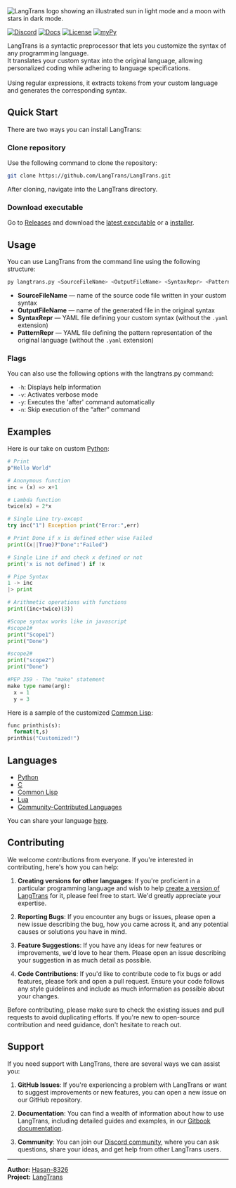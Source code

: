 <picture>
  <source media="(prefers-color-scheme: dark)" srcset="./assets/_LangTrans_dark.svg">
  <source media="(prefers-color-scheme: light)" srcset="./assets/_LangTrans_light.svg">
  <img alt="LangTrans logo showing an illustrated sun in light mode and a moon with stars in dark mode." ...
</picture>

<br />

[![Discord](https://img.shields.io/discord/802179593293267006?style=flat-square&logo=discord)](https://discord.gg/3nDwppur5)
[![Docs](https://img.shields.io/badge/Gitbook-docs-lightgrey?style=flat-square&logo=gitbook&logoColor=white)](https://bijinregipanicker.gitbook.io/langtrans/)
[![License](https://img.shields.io/github/license/B-R-P/langtrans?style=flat-square&logo=open-source-initiative)](https://raw.githubusercontent.com/B-R-P/LangTrans/main/LICENSE)
[![myPy](http://www.mypy-lang.org/static/mypy_badge.svg)](http://mypy-lang.org/)

LangTrans is a syntactic preprocessor that lets you customize the syntax of any programming language.<br>
It translates your custom syntax into the original language, allowing personalized coding while adhering to language specifications.<br>  
Using regular expressions, it extracts tokens from your custom language and generates the corresponding syntax.


## Quick Start

There are two ways you can install LangTrans:

### **Clone repository**

Use the following command to clone the repository:

```bash
git clone https://github.com/LangTrans/LangTrans.git
```

After cloning, navigate into the LangTrans directory.

### **Download executable**

Go to [Releases](https://github.com/LangTrans/LangTrans/releases) and download the [latest executable]((https://github.com/LangTrans/LangTrans/releases/download/1.6/langtrans.exe)) or a [installer](https://github.com/LangTrans/LangTrans/releases/download/1.6/LangTrans_Installer.exe).

## Usage

You can use LangTrans from the command line using the following structure:

```bash
py langtrans.py <SourceFileName> <OutputFileName> <SyntaxRepr> <PatternRepr>
```

- **SourceFileName** — name of the source code file written in your custom syntax  
- **OutputFileName** — name of the generated file in the original syntax  
- **SyntaxRepr** — YAML file defining your custom syntax (without the `.yaml` extension)  
- **PatternRepr** — YAML file defining the pattern representation of the original language (without the `.yaml` extension)


### Flags

You can also use the following options with the langtrans.py command:

* `-h`: Displays help information
* `-v`: Activates verbose mode
* `-y`: Executes the 'after' command automatically
* `-n`: Skip execution of the “after” command

## Examples

Here is our take on custom [Python](https://github.com/LangTrans/Python_Trans):

```py
# Print
p"Hello World"

# Anonymous function
inc = (x) => x+1

# Lambda function
twice(x) = 2*x

# Single Line try-except
try inc("1") Exception print("Error:",err)

# Print Done if x is defined other wise Failed
print((x||True)?"Done":"Failed")

# Single Line if and check x defined or not
print('x is not defined') if !x

# Pipe Syntax
1 -> inc
|> print

# Arithmetic operations with functions
print((inc+twice)(3))

#Scope syntax works like in javascript
#scope1#
print("Scope1")
print("Done")

#scope2#
print("scope2")
print("Done")

#PEP 359 - The "make" statement
make type name(arg):
  x = 1
  y = 3
```

Here is a sample of the customized [Common Lisp](https://github.com/LangTrans/LISP_Trans):

```lisp
func printhis(s):
  format(t,s)
printhis("Customized!")
```

## Languages

- [Python](https://github.com/LangTrans/Python_Trans)
- [C](https://github.com/LangTrans/C_Trans)
- [Common Lisp](https://github.com/LangTrans/LISP_Trans)
- [Lua](https://github.com/LangTrans/Lua_Trans)
- [Community-Contributed Languages](https://langtrans.github.io/langtransrepos/)


You can share your language [here](https://forms.gle/YDEKapaTZmJspyDeA).

## Contributing

We welcome contributions from everyone. If you're interested in contributing, here's how you can help:

1. **Creating versions for other languages**: If you're proficient in a particular programming language and wish to help [create a version of LangTrans](https://forms.gle/YDEKapaTZmJspyDeA) for it, please feel free to start. We'd greatly appreciate your expertise.

1. **Reporting Bugs**: If you encounter any bugs or issues, please open a new issue describing the bug, how you came across it, and any potential causes or solutions you have in mind.

1. **Feature Suggestions**: If you have any ideas for new features or improvements, we'd love to hear them. Please open an issue describing your suggestion in as much detail as possible.

1. **Code Contributions**: If you'd like to contribute code to fix bugs or add features, please fork and open a pull request. Ensure your code follows any style guidelines and include as much information as possible about your changes.

Before contributing, please make sure to check the existing issues and pull requests to avoid duplicating efforts. If you're new to open-source contribution and need guidance, don't hesitate to reach out.

## Support

If you need support with LangTrans, there are several ways we can assist you:

1. **GitHub Issues**: If you're experiencing a problem with LangTrans or want to suggest improvements or new features, you can open a new issue on our GitHub repository.

1. **Documentation**: You can find a wealth of information about how to use LangTrans, including detailed guides and examples, in our [Gitbook documentation](https://bijinregipanicker.gitbook.io/langtrans/).

1. **Community**: You can join our [Discord community](https://discord.gg/3nDwppur5S), where you can ask questions, share your ideas, and get help from other LangTrans users.
---

**Author:** [Hasan-8326](https://github.com/Hasan-8326)  
**Project:** [LangTrans](https://github.com/LangTrans/LangTrans)

